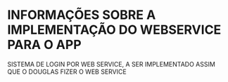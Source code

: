 INFORMAÇÕES SOBRE A IMPLEMENTAÇÃO DO WEBSERVICE PARA O APP
=====================================================================

SISTEMA DE LOGIN POR WEB SERVICE, A SER IMPLEMENTADO ASSIM QUE O DOUGLAS FIZER O WEB SERVICE
        <script>
            $("#loginform").submit(function(){
                                
                                logindata= new Object();

                                logindata.login= $("#login").val();
                                logindata.senha= $("#senha").val();
                                
                                tjson=JSON.stringify(logindata);  /* Transforma as strings em JSON */
                                alert(tjson); /* DEBUGS : TIRAR QUANDO IMPLEMENTAR */
                            }
                        $.ajax({
                            type: "POST",
                            contentType:"application/json; charset=utf-8",
                            url: "175.123.88.11/login", /*EXEMPLO DE SERVIDOR, MUDAR QUANDO TIVER UM SERVIDOR FUNCIONANDO */
                            data: tjson,
                            success: function() {
                                alert("Aguarde"); /* A ser modificado */
                                
                                    
                            },
                            error: function (xhr, ajaxOptions, thrownError) {
                                alert("Usuário ou senha incorretos. Favor entrar em contato com a Coordenação dos Laboratórios");
                                alert(xhr.status); /* DEBUGS : TIRAR QUANDO IMPLEMENTAR */
                                alert(thrownError); /* DEBUGS : TIRAR QUANDO IMPLEMENTAR */
      }
    })
                        /* INSERIR A RESPOSTA DO WEBSERVICE */
    })
                                
        </script>

O script recebe do form o login(ra) e a senha do usuário, cria um json com essas informações e envia por POST para o web service, esse verifica se esse RA é de um aluno interno e se a senha (que é a mesma do UNASPACAD) está correta e retorna para o app um JSON com um boolean informando TRUE se as duas informações forem verdadeiras e FALSE se alguma não for. 

		FORMATO DO JSON DE LOGIN: {"login":"104696","senha":"12345"}

		FORMATO DO JSON DE RETORNO:
		{"autentica":"TRUE"} OU {"autentica":"FALSE"}

====================================================================================